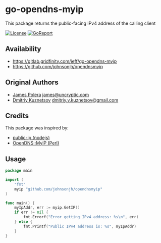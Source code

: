 # go-opendns-myip

This package returns the public-facing IPv4 address of the calling client

[![License](http://img.shields.io/badge/license-mit-blue.svg)](https://raw.githubusercontent.com/johnsonjh/opendnsmyip/master/LICENSE)
[![GoReport](https://goreportcard.com/badge/github.com/johnsonjh/opendnsmyip)](https://goreportcard.com/report/github.com/johnsonjh/opendnsmyip)

## Availability
* https://gitlab.gridfinity.com/jeff/go-opendns-myip
* https://github.com/johnsonjh/opendnsmyip


## Original Authors

* [James Polera](https://github.com/polera/publicip) <james@uncryptic.com>
* [Dmitriy Kuznetsov](https://github.com/Dikman/publicip) <dmitriy.v.kuznetsov@gmail.com>


## Credits

This package was inspired by:

* [public-ip (nodejs)](https://github.com/sindresorhus/public-ip/blob/master/index.js)
* [OpenDNS::MyIP (Perl)](https://metacpan.org/pod/OpenDNS::MyIP)


## Usage

```go
package main

import (
	"fmt"
	myip "github.com/johnsonjh/opendnsmyip"
)

func main() {
	myIpAddr, err := myip.GetIP()
	if err != nil {
		fmt.Errorf("Error getting IPv4 address: %s\n", err)
	} else {
		fmt.Printf("Public IPv4 address is: %s", myIpAddr)
	}
}
```

